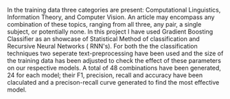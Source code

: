 In the training data three categories are present: Computational Linguistics, Information Theory, and Computer Vision. An article may encompass any combination of these topics, ranging from all three, any pair, a single subject, or potentially none.
In this project I have used Gradient Boosting Classifier as an showcase of Statistical Method of classification and Recursive Neural Networks ( RNN's). For both the the classification techniques two seperate text-preprocessing have been used and the size of the training data has been adjusted to check the effect of these parameters on our respective models. A total of 48 combinations have been generated, 24 for each model; their F1, precision, recall and accuracy have been claculated and a precison-recall curve generated to find the most effective model.

